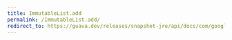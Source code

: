 ```yaml
---
title: ImmutableList.add
permalink: /ImmutableList.add/
redirect_to: https://guava.dev/releases/snapshot-jre/api/docs/com/google/common/collect/ImmutableList.html#add-int-E-
---
```

